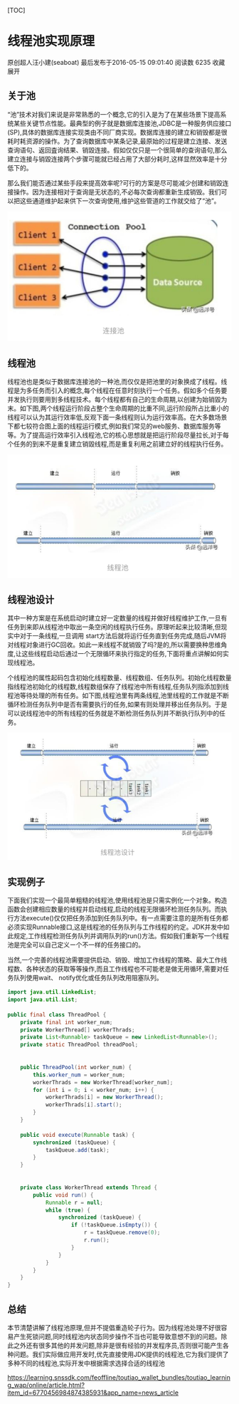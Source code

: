 [TOC]



# 线程池实现原理

原创超人汪小建(seaboat) 最后发布于2016-05-15 09:01:40 阅读数 6235  收藏
展开

## 关于池

“池”技术对我们来说是非常熟悉的一个概念,它的引入是为了在某些场景下提高系统某些关键节点性能。最典型的例子就是数据库连接池,JDBC是一种服务供应接口(SP),具体的数据库连接实现类由不同厂商实现。数据库连接的建立和销毁都是很耗时耗资源的操作。为了查询数据库中某条记录,最原始的过程是建立连接、发送查询语句、返回査询结果、销毀连接。假如仅仅只是一个很简单的查询语句,那么建立连接与销毀连接两个步骤可能就已经占用了大部分耗时,这样显然效率是十分低下的。     

那么我们能否通过某些手段来提高效率呢?可行的方案是尽可能减少创建和销毀连接操作。因为连接相对于查询是无状态的,不必每次查询都重新生成销毁。我们可以把这些通道维护起来供下一次查询使用,维护这些管道的工作就交给了“池”。

![image-20200112223936723](image-202001122309/image-20200112223936723.png)

##  线程池

线程池也是类似于数据库连接池的一种池,而仅仅是把池里的对象换成了线程。线程是为多任务而引入的概念,每个线程在任意时刻执行一个任务。假如多个任务要并发执行则要用到多线程技术。每个线程都有自己的生命周期,以创建为始销毀为末。如下图,两个线程运行阶段占整个生命周期的比重不同,运行阶段所占比重小的线程可以认为其运行效率低,反观下面一条线程则认为运行效率高。在大多数场景下都七较符合图上面的线程运行模式,例如我们常见的web服务、数据库服务等等。为了提高运行效率引入线程池,它的核心思想就是把运行阶段尽量拉长,对于每个任务的到来不是重复建立销毀线程,而是重复利用之前建立好的线程执行任务。

![image-20200112224029172](image-202001122309/image-20200112224029172.png)

## 线程池设计

其中一种方案是在系统启动时建立好一定数量的线程并做好线程维护工作,一旦有任务到来即从线程池中取出一条空闲的线程执行任务。原理听起来比较清晰,但现实中对于一条线程,一旦调用 start方法后就将运行任务直到任务完成,随后JVM将对线程对象进行GC回收。如此一来线程不就销毁了吗?是的,所以需要换种思维角度,让这些线程启动后通过一个无限循环来执行指定的任务,下面将重点讲解如何实现线程池。

个线程池的属性起码包含初始化线程数量、线程数组、任务队列。初始化线程数量指线程池初始化的线程数,线程数组保存了线程池中所有线程,任务队列指添加到线程池等待处理的所有任务。如下图,线程池里有两条线程,池里线程的工作就是不断循环检测任务队列中是否有需要执行的任务,如果有则处理并移出任务队列。于是可以说线程池中的所有线程的任务就是不断检测任务队列并不断执行队列中的任务。

![image-20200112224145069](image-202001122309/image-20200112224145069.png)

## 实现例子

下面我们实现一个最简单粗糙的线程池,使用线程池是只需实例化一个对象。构造函数会创建相应数量的线程并启动线程,启动的线程无限循环检测任务队列。而执行方法execute()仅仅把任务添加到任务队列中。有一点需要注意的是所有任务都必须实现Runnable接口,这是线程池的任务队列与工作线程的约定。JDK并发中如此规定,工作线程检测任务队列并调用队列的run()方法。假如我们重新写一个线程池是完全可以自己定义ー个不一样的任务接口的。

当然,一个完善的线程池需要提供启动、销毁、增加工作线程的策略、最大工作线程数、各种状态的获取等等操作,而且工作线程也不可能老是做无用循环,需要对任务队列使用wait、 notify优化或任务队列改用阻塞队列。

```java
import java.util.LinkedList;
import java.util.List;

public final class ThreadPool {
    private final int worker_num;
    private WorkerThread[] workerThrads;
    private List<Runnable> taskQueue = new LinkedList<Runnable>();
    private static ThreadPool threadPool;


    public ThreadPool(int worker_num) {
        this.worker_num = worker_num;
        workerThrads = new WorkerThread[worker_num];
        for (int i = 0; i < worker_num; i++) {
            workerThrads[i] = new WorkerThread();
            workerThrads[i].start();
        }
    }

    public void execute(Runnable task) {
        synchronized (taskQueue) {
            taskQueue.add(task);
        }
    }


    private class WorkerThread extends Thread {
        public void run() {
            Runnable r = null;
            while (true) {
                synchronized (taskQueue) {
                    if (!taskQueue.isEmpty()) {
                        r = taskQueue.remove(0);
                        r.run();
                    }
                }
            }
        }
    }
}
```




## 总结

本节清楚讲解了线程池原理,但并不提倡重造轮子行为。因为线程池处理不好很容易产生死锁问题,同时线程池内状态同步操作不当也可能导致意想不到的问题。除此之外还有很多其他的并发问题,除非是很有经验的并发程序员,否则很可能产生各种问题。我们实际做应用开发时,优先直接使用JDK提供的线程池,它为我们提供了多种不同的线程池,实际开发中根据需求选择合适的线程池

  



https://learning.snssdk.com/feoffline/toutiao_wallet_bundles/toutiao_learning_wap/online/article.html?item_id=6770456984874385931&app_name=news_article